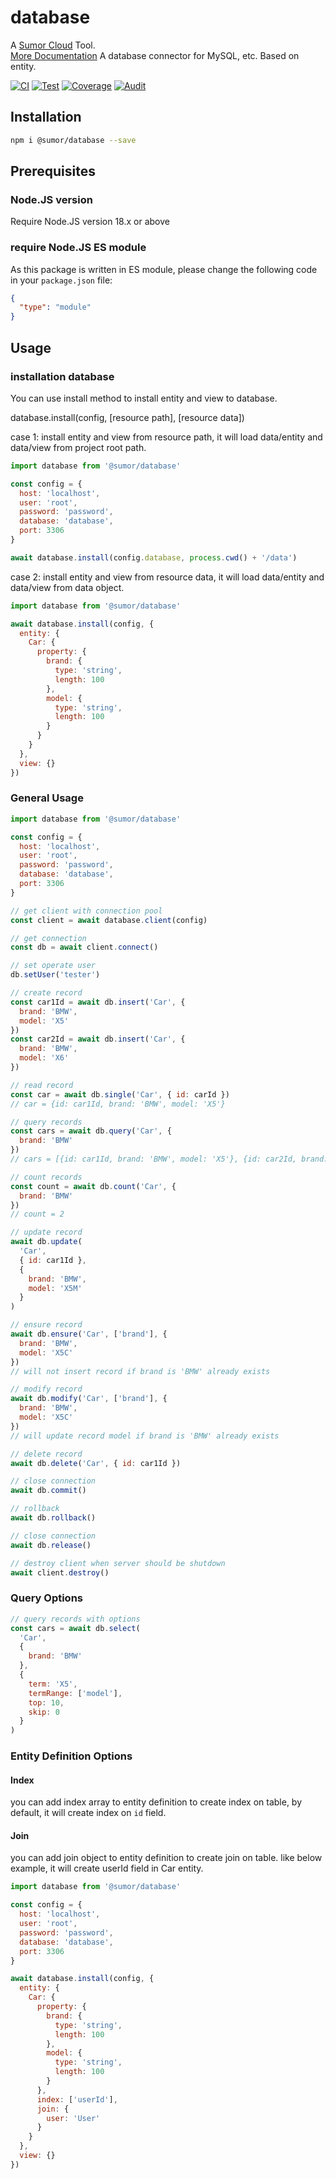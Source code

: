 # database

A [Sumor Cloud](https://sumor.cloud) Tool.  
[More Documentation](https://sumor.cloud/database)
A database connector for MySQL, etc. Based on entity.

[![CI](https://github.com/sumor-cloud/database/actions/workflows/ci.yml/badge.svg)](https://github.com/sumor-cloud/database/actions/workflows/ci.yml)
[![Test](https://github.com/sumor-cloud/database/actions/workflows/ut.yml/badge.svg)](https://github.com/sumor-cloud/database/actions/workflows/ut.yml)
[![Coverage](https://github.com/sumor-cloud/database/actions/workflows/coverage.yml/badge.svg)](https://github.com/sumor-cloud/database/actions/workflows/coverage.yml)
[![Audit](https://github.com/sumor-cloud/database/actions/workflows/audit.yml/badge.svg)](https://github.com/sumor-cloud/database/actions/workflows/audit.yml)

## Installation

```bash
npm i @sumor/database --save
```

## Prerequisites

### Node.JS version

Require Node.JS version 18.x or above

### require Node.JS ES module

As this package is written in ES module,
please change the following code in your `package.json` file:

```json
{
  "type": "module"
}
```

## Usage

### installation database

You can use install method to install entity and view to database.

database.install(config, [resource path], [resource data])

case 1: install entity and view from resource path, it will load data/entity and data/view from project root path.

```js
import database from '@sumor/database'

const config = {
  host: 'localhost',
  user: 'root',
  password: 'password',
  database: 'database',
  port: 3306
}

await database.install(config.database, process.cwd() + '/data')
```

case 2: install entity and view from resource data, it will load data/entity and data/view from data object.

```js
import database from '@sumor/database'

await database.install(config, {
  entity: {
    Car: {
      property: {
        brand: {
          type: 'string',
          length: 100
        },
        model: {
          type: 'string',
          length: 100
        }
      }
    }
  },
  view: {}
})
```

### General Usage

```js
import database from '@sumor/database'

const config = {
  host: 'localhost',
  user: 'root',
  password: 'password',
  database: 'database',
  port: 3306
}

// get client with connection pool
const client = await database.client(config)

// get connection
const db = await client.connect()

// set operate user
db.setUser('tester')

// create record
const car1Id = await db.insert('Car', {
  brand: 'BMW',
  model: 'X5'
})
const car2Id = await db.insert('Car', {
  brand: 'BMW',
  model: 'X6'
})

// read record
const car = await db.single('Car', { id: carId })
// car = {id: car1Id, brand: 'BMW', model: 'X5'}

// query records
const cars = await db.query('Car', {
  brand: 'BMW'
})
// cars = [{id: car1Id, brand: 'BMW', model: 'X5'}, {id: car2Id, brand: 'BMW', model: 'X6'}]

// count records
const count = await db.count('Car', {
  brand: 'BMW'
})
// count = 2

// update record
await db.update(
  'Car',
  { id: car1Id },
  {
    brand: 'BMW',
    model: 'X5M'
  }
)

// ensure record
await db.ensure('Car', ['brand'], {
  brand: 'BMW',
  model: 'X5C'
})
// will not insert record if brand is 'BMW' already exists

// modify record
await db.modify('Car', ['brand'], {
  brand: 'BMW',
  model: 'X5C'
})
// will update record model if brand is 'BMW' already exists

// delete record
await db.delete('Car', { id: car1Id })

// close connection
await db.commit()

// rollback
await db.rollback()

// close connection
await db.release()

// destroy client when server should be shutdown
await client.destroy()
```

### Query Options

```js
// query records with options
const cars = await db.select(
  'Car',
  {
    brand: 'BMW'
  },
  {
    term: 'X5',
    termRange: ['model'],
    top: 10,
    skip: 0
  }
)
```

### Entity Definition Options

#### Index

you can add index array to entity definition to create index on table, by default, it will create index on `id` field.

#### Join

you can add join object to entity definition to create join on table.
like below example, it will create userId field in Car entity.

```js
import database from '@sumor/database'

const config = {
  host: 'localhost',
  user: 'root',
  password: 'password',
  database: 'database',
  port: 3306
}

await database.install(config, {
  entity: {
    Car: {
      property: {
        brand: {
          type: 'string',
          length: 100
        },
        model: {
          type: 'string',
          length: 100
        }
      },
      index: ['userId'],
      join: {
        user: 'User'
      }
    }
  },
  view: {}
})
```
